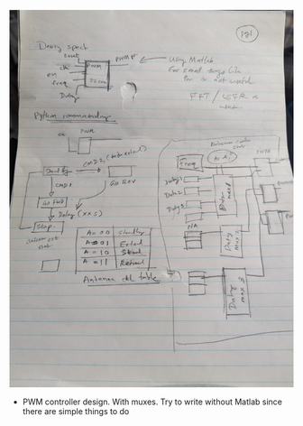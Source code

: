 ![](../res/PXL_20240302_172554384.jpg)
- PWM controller design. With muxes. Try to write without Matlab since there are simple things to do


